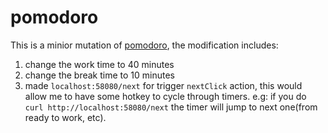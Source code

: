 # pomodoro

This is a minior mutation of [pomodoro](https://github.com/progrium/macdriver/blob/main/examples/pomodoro), the modification includes:
1. change the work time to 40 minutes
2. change the break time to 10 minutes
3. made `localhost:58080/next` for trigger `nextClick` action, this would allow me to have some hotkey to cycle through timers.
	e.g: if you do `curl http://localhost:58080/next` the timer will jump to next one(from ready to work, etc).

